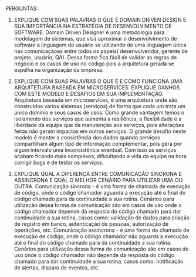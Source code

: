 ﻿PERGUNTAS: 

1) EXPLIQUE COM SUAS PALAVRAS O QUE É DOMAIN DRIVEN DESIGN E SUA IMPORTÂNCIA NA ESTRATÉGIA DE DESENVOLVIMENTO DE SOFTWARE. 
 Domain Driven Designer é uma metodologia para modelagem de sistemas, que visa aproximar o desenvolvimento de software a linguagem do usuário se utilizando de uma linguagem única nas comunicaçãoes entre todos os papeis( desenvolvendor, gerente de projeto, usuário, QA). Dessa forma fica fácil de validar as regras de négócio e os casos de uso no código pois a arquitetura gerada se espelha na organização da empresa.
  
2) EXPLIQUE COM SUAS PALAVRAS O QUE É E COMO FUNCIONA UMA ARQUITETURA BASEADA EM MICROSERVICES. EXPLIQUE GANHOS COM ESTE MODELO E DESAFIOS EM SUA IMPLEMENTAÇÃO. 
 Arquitetura baseada em microservices, é uma arquitetura onde são construidos varios sistemas (serviços) de forma que cada um trata um único domínio e seus casos de usos. Como grande vantagem temos o isolamento dos serviços que aumenta a resiliência, a flexibilidade e a liberdade da equipe que da manutenção aos serviços, pois alterações feitas não geram impactos em outros serviços. O grande desafio neste modelo é manter a consistência dos dados quando serviços compartilham algum tipo de informação complementar, pois gera por algum intervalo uma inconsistência eventual. Com isso os serviços acabam ficando mais complexos, dificultando a vida da equipe na hora corrigir bugs e de testar os serviços.
 
3) EXPLIQUE QUAL A DIFERENÇA ENTRE COMUNICAÇÃO SINCRONA E ASSINCRONA E QUAL O MELHOR CENÁRIO PARA UTILIZAR UMA OU OUTRA. 
 Comunicação sincrona - é uma forma de chamada de execução de código, onde o código chamador aguarda a execução até o final do código chamado para da continuidade a sua rotina. Cenários para utilização dessa forma de comunicação são em casos de uso onde o código chamador depende da resposta do código chamado para dar continuidade a sua rotina, casos como: validação de dados para criação de registro em banco, autenticação de pessoas, autorização de operãções, etc.
 Comunicação assincrona - é uma forma de chamada de execução de código, onde o código chamador não aguarda a execução até o final do código chamado para da continuidade a sua rotina. Cenários para utilização dessa forma de comunicação são em casos de uso onde o código chamador não depende da resposta do código chamado para dar continuidade a sua rotina, casos como: notificação de alertas, disparo de eventos, etc.